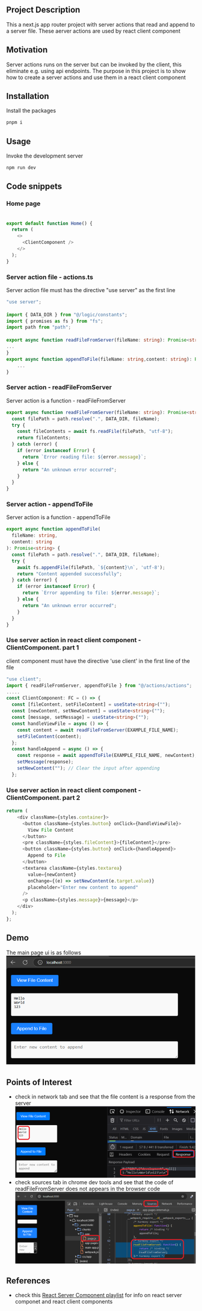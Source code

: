 
<h2 id="project-description">Project Description</h2>
This a next.js app router project with server actions that read and append to a server file. These aerver actions are used by react client component

<h2 id="motivation">Motivation</h2>
Server actions runs on the server but can be invoked by the client, this eliminate e.g. using api endpoints. The purpose in this project is to show how to create a server actions and use them in a react client component

<h2 id="installation">Installation</h2>
Install the packages

```bash
pnpm i
```

<h2 id="usage">Usage</h2>
Invoke the development server

```bash
npm run dev
```

<h2>Code snippets</h2>

<h3>Home page</h3>

```ts

export default function Home() {
  return (
    <>
      <ClientComponent />
    </>
  );
}
```

<h3>Server action file - actions.ts</h3>
Server action file must has the directive "use server" as the first line

```ts
"use server";

import { DATA_DIR } from "@/logic/constants";
import { promises as fs } from "fs";
import path from "path";

export async function readFileFromServer(fileName: string): Promise<string> {
...
}
export async function appendToFile(fileName: string,content: string): Promise<string> {
    ...
}
```

<h3>Server action - readFileFromServer</h3>
Server action is a function - readFileFromServer

```ts
export async function readFileFromServer(fileName: string): Promise<string> {
  const filePath = path.resolve(".", DATA_DIR, fileName);
  try {
    const fileContents = await fs.readFile(filePath, "utf-8");
    return fileContents;
  } catch (error) {
    if (error instanceof Error) {
      return `Error reading file: ${error.message}`;
    } else {
      return "An unknown error occurred";
    }
  }
}
```

<h3>Server action - appendToFile</h3>
Server action is a function - appendToFile

```ts
export async function appendToFile(
  fileName: string,
  content: string
): Promise<string> {
  const filePath = path.resolve(".", DATA_DIR, fileName);
  try {
    await fs.appendFile(filePath, `${content}\n`, 'utf-8'); 
    return "Content appended successfully";
  } catch (error) {
    if (error instanceof Error) {
      return `Error appending to file: ${error.message}`;
    } else {
      return "An unknown error occurred";
    }
  }
}
```

<h3>Use server action in react client component - ClientComponent. part 1</h3>
client component must have the directive 'use client' in the first line of the file 

```ts
"use client";
import { readFileFromServer, appendToFile } from "@/actions/actions";
.....
const ClientComponent: FC = () => {
  const [fileContent, setFileContent] = useState<string>("");
  const [newContent, setNewContent] = useState<string>("");
  const [message, setMessage] = useState<string>("");
  const handleViewFile = async () => {
    const content = await readFileFromServer(EXAMPLE_FILE_NAME);
    setFileContent(content);
  };
  const handleAppend = async () => {
    const response = await appendToFile(EXAMPLE_FILE_NAME, newContent);
    setMessage(response);
    setNewContent(""); // Clear the input after appending
  };
```
<h3>Use server action in react client component - ClientComponent. part 2</h3>

```ts
return (
    <div className={styles.container}>
      <button className={styles.button} onClick={handleViewFile}>
        View File Content
      </button>
      <pre className={styles.fileContent}>{fileContent}</pre>
      <button className={styles.button} onClick={handleAppend}>
        Append to File
      </button>
      <textarea className={styles.textarea}
        value={newContent}
        onChange={(e) => setNewContent(e.target.value)}
        placeholder="Enter new content to append"
      />
      <p className={styles.message}>{message}</p>
    </div>
  );
};
```
<h2 id="demo">Demo</h2>
The main page ui is as follows

<img src='./figs/demo.png'/>



<h2 id="points-of-interest">Points of Interest</h2>
<ul>
    <li>check in network tab and see that the file content is a response from the server <img src='./figs/network-server-action.png'/>
    </li>
    <li>check sources tab in chrome dev tools and see that the code of readFileFromServer does not appears in the browser code
    <img src='./figs/server-action-code-not-in-browser.png'/>
    </li>
</ul>

<h2 id="references">References</h2>
<ul>
    <li>check this <a href='https://www.youtube.com/playlist?list=PLT6u32ApxFVBskjKDMxQZL2kHIj3eeue0'>React Server Component playlist</a> for info on react server componet and react client components</li>
</ul>

